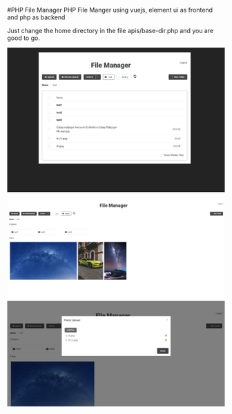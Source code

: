 #PHP File Manager
PHP File Manger using vuejs, element ui as frontend and php as backend

Just change the home directory in the file apis/base-dir.php and you are good to go.

![List View](/screenshot-list-1.png)
![Gallery View](/screenshot-gallery.png)
![Uploading Files](/screenshot-fileupload.png)

